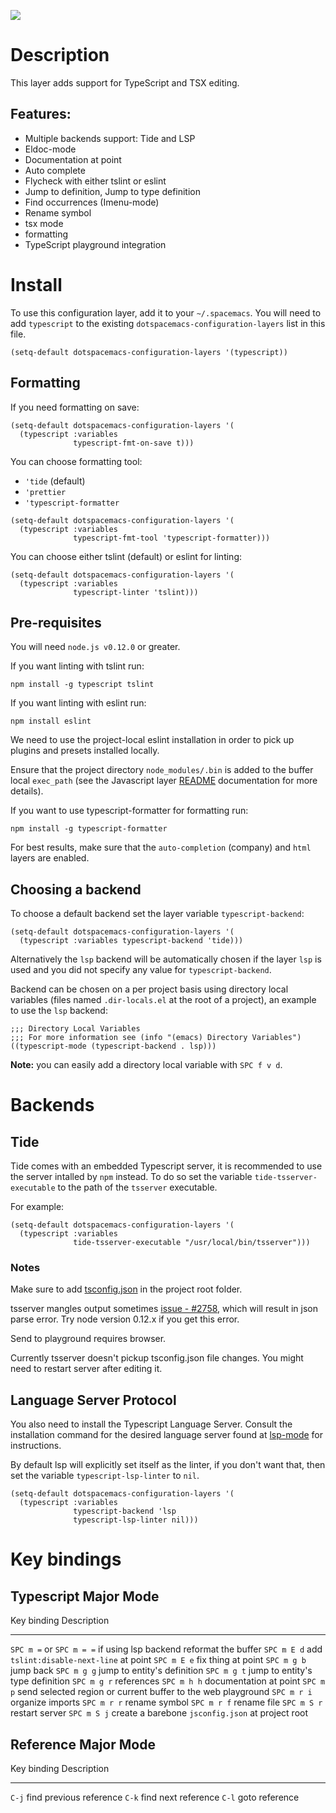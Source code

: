![](img/TypeScript.png)

Description
===========

This layer adds support for TypeScript and TSX editing.

Features:
---------

-   Multiple backends support: Tide and LSP
-   Eldoc-mode
-   Documentation at point
-   Auto complete
-   Flycheck with either tslint or eslint
-   Jump to definition, Jump to type definition
-   Find occurrences (Imenu-mode)
-   Rename symbol
-   tsx mode
-   formatting
-   TypeScript playground integration

Install
=======

To use this configuration layer, add it to your `~/.spacemacs`. You will
need to add `typescript` to the existing
`dotspacemacs-configuration-layers` list in this file.

``` {.commonlisp org-language="emacs-lisp"}
(setq-default dotspacemacs-configuration-layers '(typescript))
```

Formatting
----------

If you need formatting on save:

``` {.commonlisp org-language="emacs-lisp"}
(setq-default dotspacemacs-configuration-layers '(
  (typescript :variables
              typescript-fmt-on-save t)))
```

You can choose formatting tool:

-   `'tide` (default)
-   `'prettier`
-   `'typescript-formatter`

``` {.commonlisp org-language="emacs-lisp"}
(setq-default dotspacemacs-configuration-layers '(
  (typescript :variables
              typescript-fmt-tool 'typescript-formatter)))
```

You can choose either tslint (default) or eslint for linting:

``` {.commonlisp org-language="emacs-lisp"}
(setq-default dotspacemacs-configuration-layers '(
  (typescript :variables
              typescript-linter 'tslint)))
```

Pre-requisites
--------------

You will need `node.js v0.12.0` or greater.

If you want linting with tslint run:

``` {.shell}
npm install -g typescript tslint
```

If you want linting with eslint run:

``` {.shell}
npm install eslint
```

We need to use the project-local eslint installation in order to pick up
plugins and presets installed locally.

Ensure that the project directory `node_modules/.bin` is added to the
buffer local `exec_path` (see the Javascript layer
[README](../../+lang/javascript/README.org) documentation for more
details).

If you want to use typescript-formatter for formatting run:

``` {.shell}
npm install -g typescript-formatter
```

For best results, make sure that the `auto-completion` (company) and
`html` layers are enabled.

Choosing a backend
------------------

To choose a default backend set the layer variable `typescript-backend`:

``` {.elisp}
(setq-default dotspacemacs-configuration-layers '(
  (typescript :variables typescript-backend 'tide)))
```

Alternatively the `lsp` backend will be automatically chosen if the
layer `lsp` is used and you did not specify any value for
`typescript-backend`.

Backend can be chosen on a per project basis using directory local
variables (files named `.dir-locals.el` at the root of a project), an
example to use the `lsp` backend:

``` {.elisp}
;;; Directory Local Variables
;;; For more information see (info "(emacs) Directory Variables")
((typescript-mode (typescript-backend . lsp)))
```

**Note:** you can easily add a directory local variable with
`SPC f v d`.

Backends
========

Tide
----

Tide comes with an embedded Typescript server, it is recommended to use
the server intalled by `npm` instead. To do so set the variable
`tide-tsserver-executable` to the path of the `tsserver` executable.

For example:

``` {.commonlisp org-language="emacs-lisp"}
(setq-default dotspacemacs-configuration-layers '(
  (typescript :variables
              tide-tsserver-executable "/usr/local/bin/tsserver")))
```

### Notes

Make sure to add
[tsconfig.json](https://github.com/Microsoft/TypeScript/wiki/tsconfig.json)
in the project root folder.

tsserver mangles output sometimes [issue -
\#2758](https://github.com/Microsoft/TypeScript/issues/2758), which will
result in json parse error. Try node version 0.12.x if you get this
error.

Send to playground requires browser.

Currently tsserver doesn\'t pickup tsconfig.json file changes. You might
need to restart server after editing it.

Language Server Protocol
------------------------

You also need to install the Typescript Language Server. Consult the
installation command for the desired language server found at
[lsp-mode](https://www.github.com/emacs-lsp/lsp-mode/) for instructions.

By default lsp will explicitly set itself as the linter, if you don\'t
want that, then set the variable `typescript-lsp-linter` to `nil`.

``` {.commonlisp org-language="emacs-lisp"}
(setq-default dotspacemacs-configuration-layers '(
  (typescript :variables
              typescript-backend 'lsp
              typescript-lsp-linter nil)))
```

Key bindings
============

Typescript Major Mode
---------------------

  Key binding                                     Description
  ----------------------------------------------- --------------------------------------------------------------
  `SPC m =` or `SPC m = =` if using lsp backend   reformat the buffer
  `SPC m E d`                                     add `tslint:disable-next-line` at point
  `SPC m E e`                                     fix thing at point
  `SPC m g b`                                     jump back
  `SPC m g g`                                     jump to entity\'s definition
  `SPC m g t`                                     jump to entity\'s type definition
  `SPC m g r`                                     references
  `SPC m h h`                                     documentation at point
  `SPC m p`                                       send selected region or current buffer to the web playground
  `SPC m r i`                                     organize imports
  `SPC m r r`                                     rename symbol
  `SPC m r f`                                     rename file
  `SPC m S r`                                     restart server
  `SPC m S j`                                     create a barebone `jsconfig.json` at project root

Reference Major Mode
--------------------

  Key binding   Description
  ------------- -------------------------
  `C-j`         find previous reference
  `C-k`         find next reference
  `C-l`         goto reference
